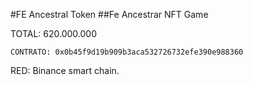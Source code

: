 #FE Ancestral Token
##Fe Ancestrar NFT Game

TOTAL: 620.000.000

	CONTRATO: 0x0b45f9d19b909b3aca532726732efe390e988360

RED: Binance smart chain.

 